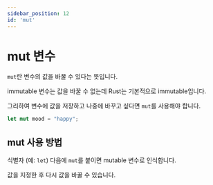 ```yaml
---
sidebar_position: 12
id: 'mut'
---
```


# mut 변수

`mut`란 변수의 값을 바꿀 수 있다는 뜻입니다.

immutable 변수는 값을 바꿀 수 없는데 Rust는 기본적으로 immutable입니다.

그리하여 변수에 값을 저장하고 나중에 바꾸고 싶다면 `mut`를 사용해야 합니다.

```rust
let mut mood = "happy";
```

## mut 사용 방법

식별자 (예: `let`) 다음에 `mut`를 붙이면 mutable 변수로 인식합니다.

값을 지정한 후 다시 값을 바꿀 수 있습니다.

<firame
  title="Rust Playground"
  src="https://play.rust-lang.org/?version=stable&mode=debug&edition=2021&code=fn%20main()%20%7B%0A%20%20%20%20let%20mut%20language%20%3D%20%22English%22%3B%0A%20%20%20%20%0A%20%20%20%20println!(%22Hello%20you!%20I%20am%20learning%20%7Blanguage%7D%22)%3B%0A%20%20%20%20%0A%20%20%20%20language%20%3D%20%22Rust%22%3B%0A%20%20%20%20%0A%20%20%20%20println!(%22Sorry%2C%20not%20English!%20I%20am%20learning%20%7Blanguage%7D%22)%3B%0A%7D"
  height="400"
/>
